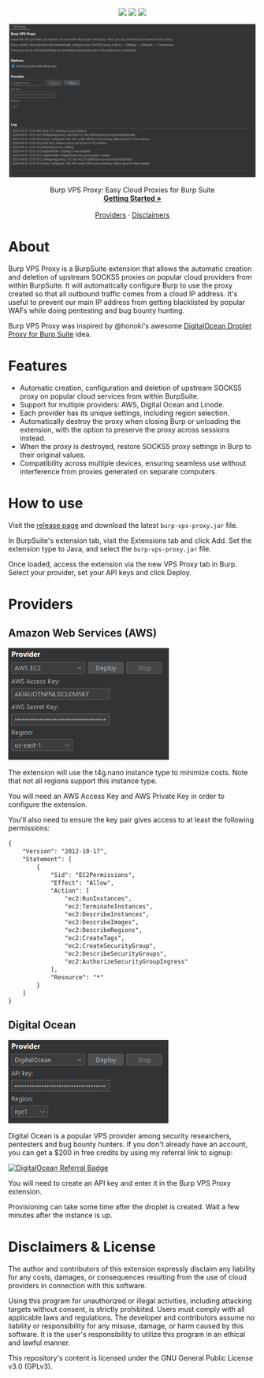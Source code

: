 <p align="center">
    <img src="https://img.shields.io/github/actions/workflow/status/d3mondev/burp-vps-proxy/main.yml?branch=master&style=for-the-badge">
    <img src="https://img.shields.io/badge/License-GPL3-green.svg?style=for-the-badge">
    <a href="https://twitter.com/d3mondev"><img src="https://img.shields.io/twitter/follow/d3mondev?logo=twitter&style=for-the-badge"></a>
</p>

<p align="center"><img src="assets/logo.png" width="500"></p>

<p align="center">
    Burp VPS Proxy: Easy Cloud Proxies for Burp Suite
    <br />
    <a href="#how-to-use"><strong>Getting Started »</strong></a>
    <br />
    <br />
    <a href="#providers">Providers</a>
    ·
    <a href="#disclaimers--license">Disclaimers</a>
</p>

# About

Burp VPS Proxy is a BurpSuite extension that allows the automatic creation and deletion of upstream SOCKS5 proxies on popular cloud providers from within BurpSuite. It will automatically configure Burp to use the proxy created so that all outbound traffic comes from a cloud IP address. It's useful to prevent our main IP address from getting blacklisted by popular WAFs while doing pentesting and bug bounty hunting.

Burp VPS Proxy was inspired by @honoki's awesome [DigitalOcean Droplet Proxy for Burp Suite](https://github.com/honoki/burp-digitalocean-droplet-proxy) idea.

# Features

* Automatic creation, configuration and deletion of upstream SOCKS5 proxy on popular cloud services from within BurpSuite.
* Support for multiple providers: AWS, Digital Ocean and Linode.
* Each provider has its unique settings, including region selection.
* Automatically destroy the proxy when closing Burp or unloading the extension, with the option to preserve the proxy across sessions instead.
* When the proxy is destroyed, restore SOCKS5 proxy settings in Burp to their original values.
* Compatibility across multiple devices, ensuring seamless use without interference from proxies generated on separate computers.

# How to use

Visit the [release page](https://github.com/d3mondev/burp-vps-proxy/releases) and download the latest `burp-vps-proxy.jar` file.

In BurpSuite's extension tab, visit the Extensions tab and click Add. Set the extension type to Java, and select the `burp-vps-proxy.jar` file.

Once loaded, access the extension via the new VPS Proxy tab in Burp. Select your provider, set your API keys and click Deploy.

# Providers

## Amazon Web Services (AWS)

![](assets/providers-aws.png)

The extension will use the t4g.nano instance type to minimize costs. Note that not all regions support this instance type.

You will need an AWS Access Key and AWS Private Key in order to configure the extension.

You'll also need to ensure the key pair gives access to at least the following permissions:

```
{
    "Version": "2012-10-17",
    "Statement": [
        {
            "Sid": "EC2Permissions",
            "Effect": "Allow",
            "Action": [
                "ec2:RunInstances",
                "ec2:TerminateInstances",
                "ec2:DescribeInstances",
                "ec2:DescribeImages",
                "ec2:DescribeRegions",
                "ec2:CreateTags",
                "ec2:CreateSecurityGroup",
                "ec2:DescribeSecurityGroups",
                "ec2:AuthorizeSecurityGroupIngress"
            ],
            "Resource": "*"
        }
    ]
}
```

## Digital Ocean

![](assets/providers-do.png)

Digital Ocean is a popular VPS provider among security researchers, pentesters and bug bounty hunters. If you don't already have an account, you can get a $200 in free credits by using my referral link to signup:

[![DigitalOcean Referral Badge](https://web-platforms.sfo2.digitaloceanspaces.com/WWW/Badge%203.svg)](https://www.digitalocean.com/?refcode=e4681a7c61c6&utm_campaign=Referral_Invite&utm_medium=Referral_Program&utm_source=badge)

You will need to create an API key and enter it in the Burp VPS Proxy extension.

Provisioning can take some time after the droplet is created. Wait a few minutes after the instance is up.

# Disclaimers & License

The author and contributors of this extension expressly disclaim any liability for any costs, damages, or consequences resulting from the use of cloud providers in connection with this software.

Using this program for unauthorized or illegal activities, including attacking targets without consent, is strictly prohibited. Users must comply with all applicable laws and regulations. The developer and contributors assume no liability or responsibility for any misuse, damage, or harm caused by this software. It is the user's responsibility to utilize this program in an ethical and lawful manner.

This repository's content is licensed under the GNU General Public License v3.0 (GPLv3).